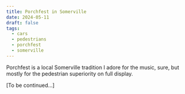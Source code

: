 ```yaml
---
title: Porchfest in Somerville
date: 2024-05-11
draft: false
tags:
  - cars
  - pedestrians
  - porchfest
  - somerville
---
```


Porchfest is a local Somerville tradition I adore for the music, sure, but mostly for the pedestrian superiority on full display.

[To be continued...]
